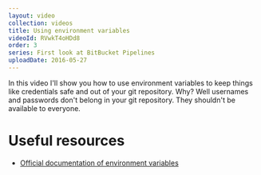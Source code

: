 ```yaml
---
layout: video
collection: videos
title: Using environment variables
videoId: RVwkT4oHDd8
order: 3
series: First look at BitBucket Pipelines
uploadDate: 2016-05-27
---
```


In this video I'll show you how to use environment variables to keep things like credentials safe and out of your git repository. Why? Well usernames and passwords don't belong in your git repository. They shouldn't be available to everyone.


# Useful resources
* <a href="https://confluence.atlassian.com/bitbucket/environment-variables-in-bitbucket-pipelines-794502608.html" target="_blank">Official documentation of environment variables</a>